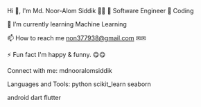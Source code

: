 Hi 👋, I'm Md. Noor-Alom Siddik 🖤🖤
🖤 Software Engineer 🖤
Coding

🌱 I’m currently learning Machine Learning

📫 How to reach me non377938@gmail.com ✉✉

⚡ Fun fact I'm happy & funny. 😋😋

Connect with me:
mdnooralomsiddik 

Languages and Tools:
python scikit_learn seaborn

android dart flutter
